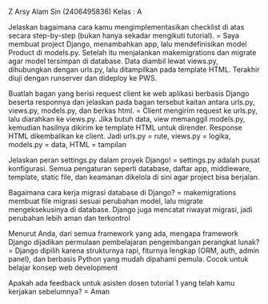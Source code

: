 Z Arsy Alam Sin (2406495836)
Kelas : A

Jelaskan bagaimana cara kamu mengimplementasikan checklist di atas secara step-by-step (bukan hanya sekadar mengikuti tutorial).
= Saya membuat project Django, menambahkan app, lalu mendefinisikan model Product di models.py. Setelah itu menjalankan makemigrations dan migrate agar model tersimpan di database. Data diambil lewat views.py, dihubungkan dengan urls.py, lalu ditampilkan pada template HTML. Terakhir diuji dengan runserver dan dideploy ke PWS.

Buatlah bagan yang berisi request client ke web aplikasi berbasis Django beserta responnya dan jelaskan pada bagan tersebut kaitan antara urls.py, views.py, models.py, dan berkas html.
= Client mengirim request ke urls.py, lalu diarahkan ke views.py. Jika butuh data, view memanggil models.py, kemudian hasilnya dikirim ke template HTML untuk dirender. Response HTML dikembalikan ke client. Jadi urls.py = rute, views.py = logika, models.py = data, HTML = tampilan

Jelaskan peran settings.py dalam proyek Django!
= settings.py adalah pusat konfigurasi. Semua pengaturan seperti database, daftar app, middleware, template, static file, dan keamanan dikelola di sini agar project bisa berjalan.

Bagaimana cara kerja migrasi database di Django?
= makemigrations membuat file migrasi sesuai perubahan model, lalu migrate mengeksekusinya di database. Django juga mencatat riwayat migrasi, jadi perubahan lebih aman dan terkontrol

Menurut Anda, dari semua framework yang ada, mengapa framework Django dijadikan permulaan pembelajaran pengembangan perangkat lunak?
= Django dipilih karena strukturnya rapi, fiturnya lengkap (ORM, auth, admin panel), dan berbasis Python yang mudah dipahami pemula. Cocok untuk belajar konsep web development

Apakah ada feedback untuk asisten dosen tutorial 1 yang telah kamu kerjakan sebelumnya?
= Aman
